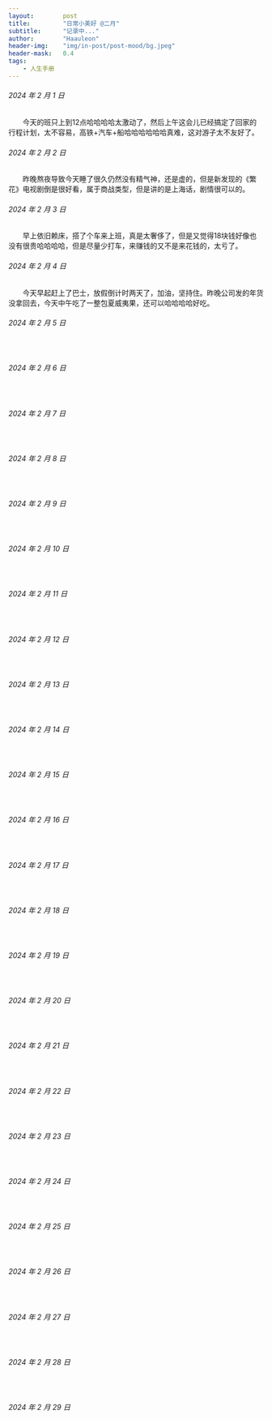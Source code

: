 ```yaml
---
layout:        post
title:         "日常小美好 @二月"
subtitle:      "记录中..."
author:        "Haauleon"
header-img:    "img/in-post/post-mood/bg.jpeg"
header-mask:   0.4
tags:
    - 人生手册
---
```


###### 2024 年 2 月 1 日
&emsp;&emsp;今天的班只上到12点哈哈哈哈太激动了，然后上午这会儿已经搞定了回家的行程计划，太不容易，高铁+汽车+船哈哈哈哈哈哈真难，这对游子太不友好了。

###### 2024 年 2 月 2 日
&emsp;&emsp;昨晚熬夜导致今天睡了很久仍然没有精气神，还是虚的，但是新发现的《繁花》电视剧倒是很好看，属于商战类型，但是讲的是上海话，剧情很可以的。

###### 2024 年 2 月 3 日
&emsp;&emsp;早上依旧赖床，搭了个车来上班，真是太奢侈了，但是又觉得18块钱好像也没有很贵哈哈哈哈，但是尽量少打车，来赚钱的又不是来花钱的，太亏了。

###### 2024 年 2 月 4 日
&emsp;&emsp;今天早起赶上了巴士，放假倒计时两天了，加油，坚持住。昨晚公司发的年货没拿回去，今天中午吃了一整包夏威夷果，还可以哈哈哈哈好吃。

###### 2024 年 2 月 5 日
&emsp;&emsp;

###### 2024 年 2 月 6 日
&emsp;&emsp;

###### 2024 年 2 月 7 日
&emsp;&emsp;

###### 2024 年 2 月 8 日
&emsp;&emsp;

###### 2024 年 2 月 9 日
&emsp;&emsp;

###### 2024 年 2 月 10 日
&emsp;&emsp;

###### 2024 年 2 月 11 日
&emsp;&emsp;

###### 2024 年 2 月 12 日
&emsp;&emsp;

###### 2024 年 2 月 13 日
&emsp;&emsp;

###### 2024 年 2 月 14 日
&emsp;&emsp;

###### 2024 年 2 月 15 日
&emsp;&emsp;

###### 2024 年 2 月 16 日
&emsp;&emsp;

###### 2024 年 2 月 17 日
&emsp;&emsp;

###### 2024 年 2 月 18 日
&emsp;&emsp;

###### 2024 年 2 月 19 日
&emsp;&emsp;

###### 2024 年 2 月 20 日
&emsp;&emsp;

###### 2024 年 2 月 21 日
&emsp;&emsp;

###### 2024 年 2 月 22 日
&emsp;&emsp;

###### 2024 年 2 月 23 日
&emsp;&emsp;

###### 2024 年 2 月 24 日
&emsp;&emsp;

###### 2024 年 2 月 25 日
&emsp;&emsp;

###### 2024 年 2 月 26 日
&emsp;&emsp;

###### 2024 年 2 月 27 日
&emsp;&emsp;

###### 2024 年 2 月 28 日
&emsp;&emsp;

###### 2024 年 2 月 29 日
&emsp;&emsp;